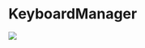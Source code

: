 # KeyboardManager

[![](https://jitpack.io/v/EnderCrypt/KeyboardManager.svg)](https://jitpack.io/#EnderCrypt/KeyboardManager)
